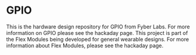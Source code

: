 GPIO
========

This is the hardware design repository for GPIO from Fyber Labs.  For more information on
GPIO please see the hackaday page.  This project is part of the Flex Modules being developed
for general wearable designs.  For more information about Flex Modules, please see the hackaday page.
